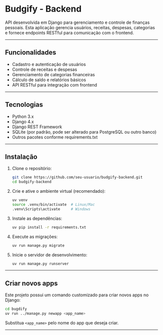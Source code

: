 # Budgify - Backend

API desenvolvida em Django para gerenciamento e controle de finanças pessoais. Esta aplicação gerencia usuários, receitas, despesas, categorias e fornece endpoints RESTful para comunicação com o frontend.

---

## Funcionalidades

- Cadastro e autenticação de usuários
- Controle de receitas e despesas
- Gerenciamento de categorias financeiras
- Cálculo de saldo e relatórios básicos
- API RESTful para integração com frontend

---

## Tecnologias

- Python 3.x
- Django 4.x
- Django REST Framework
- SQLite (por padrão, pode ser alterado para PostgreSQL ou outro banco)
- Outros pacotes conforme requirements.txt

---

## Instalação

1. Clone o repositório:

   ```bash
   git clone https://github.com/seu-usuario/budgify-backend.git
   cd budgify-backend
   ```

2. Crie e ative o ambiente virtual (recomendado):

   ```bash
   uv venv
   source .venv/bin/activate  # Linux/Mac
   .venv\Scripts\activate     # Windows
   ```

3. Instale as dependências:

   ```bash
   uv pip install -r requirements.txt
   ```

4. Execute as migrações:

   ```bash
   uv run manage.py migrate
   ```

5. Inicie o servidor de desenvolvimento:

   ```bash
   uv run manage.py runserver
   ```

---

## Criar novos apps

Este projeto possui um comando customizado para criar novos apps no Django:

```bash
cd bugdify
uv run ../manage.py newapp <app_name>
```

Substitua `<app_name>` pelo nome do app que deseja criar.

---